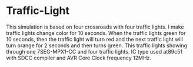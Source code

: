 # Traffic-Light
This simulation is based on four crossroads with four traffic lights. I make traffic lights change color for 10 seconds. When the traffic lights green for 10 seconds, then the traffic light will turn red and the next traffic light will turn orange for 2 seconds and then turns green. This traffic lights showing through one 7SEG-MPX1-CC and four traffic lights. IC type used at89c51 with SDCC compiler and AVR Core Clock frequency 12MHz. 
